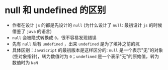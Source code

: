 # null 和 undefined 的区别

<article-info/>

- 作者在设计 `js` 的都是先设计的 `null` (为什么设计了 `null`: 最初设计 `js` 的时候借鉴了 `java` 的语言)
- `null` 会被隐式转换成 `0`，很不容易发现错误
- 先有 `null` 后有 `undefined` ，出来 `undefined` 是为了填补之前的坑
- 具体区别：`JavaScript` 的最初版本是这样区分的: `null` 是一个表示"无"的对象 (空对象指针)，转为数值时为 `0`；`undefined` 是一个表示"无"的原始值，转为数值时为 `NaN`

